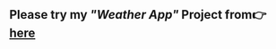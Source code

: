 <h2>Please try my <em>"Weather App"</em> Project from👉<a href="https://mnrgdkl.github.io/JS-Project-008--Weather-App/" target="_blank" rel="noopener noreferrer"> here</a> </h2>
